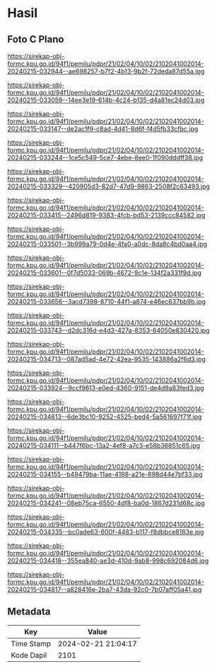 # Hasil

## Foto C Plano

https://sirekap-obj-formc.kpu.go.id/94f1/pemilu/pdpr/21/02/04/10/02/2102041002014-20240215-032944--ae698257-b7f2-4b13-9b2f-72deda87d55a.jpg

https://sirekap-obj-formc.kpu.go.id/94f1/pemilu/pdpr/21/02/04/10/02/2102041002014-20240215-033059--14ee3e19-614b-4c24-b135-d4a81ec24d03.jpg

https://sirekap-obj-formc.kpu.go.id/94f1/pemilu/pdpr/21/02/04/10/02/2102041002014-20240215-033147--de2ac1f9-c8ad-4d41-8d6f-f4d5fb33cfbc.jpg

https://sirekap-obj-formc.kpu.go.id/94f1/pemilu/pdpr/21/02/04/10/02/2102041002014-20240215-033244--1ce5c549-5ce7-4ebe-8ee0-1f090dddff38.jpg

https://sirekap-obj-formc.kpu.go.id/94f1/pemilu/pdpr/21/02/04/10/02/2102041002014-20240215-033329--420905d3-82d7-47d9-9863-2508f2c63493.jpg

https://sirekap-obj-formc.kpu.go.id/94f1/pemilu/pdpr/21/02/04/10/02/2102041002014-20240215-033415--2496d819-9383-4fcb-bd53-2139ccc84582.jpg

https://sirekap-obj-formc.kpu.go.id/94f1/pemilu/pdpr/21/02/04/10/02/2102041002014-20240215-033501--3b999a79-0d4e-4fa0-a0dc-8da8c4bd0aa4.jpg

https://sirekap-obj-formc.kpu.go.id/94f1/pemilu/pdpr/21/02/04/10/02/2102041002014-20240215-033601--0f7d5033-069b-4672-9c1e-134f2a331f9d.jpg

https://sirekap-obj-formc.kpu.go.id/94f1/pemilu/pdpr/21/02/04/10/02/2102041002014-20240215-033656--3acd7398-8710-44f1-a874-e46ec637bb9b.jpg

https://sirekap-obj-formc.kpu.go.id/94f1/pemilu/pdpr/21/02/04/10/02/2102041002014-20240215-033743--d2dc316d-e4d3-427a-8353-64050e830420.jpg

https://sirekap-obj-formc.kpu.go.id/94f1/pemilu/pdpr/21/02/04/10/02/2102041002014-20240215-034713--087ad5ad-4e72-42ea-9535-143886a2f6d3.jpg

https://sirekap-obj-formc.kpu.go.id/94f1/pemilu/pdpr/21/02/04/10/02/2102041002014-20240215-033924--9ccf9613-e0ed-4360-9151-de4d9a83fed3.jpg

https://sirekap-obj-formc.kpu.go.id/94f1/pemilu/pdpr/21/02/04/10/02/2102041002014-20240215-034613--6de3bc10-9252-4525-bed4-5a561697f71f.jpg

https://sirekap-obj-formc.kpu.go.id/94f1/pemilu/pdpr/21/02/04/10/02/2102041002014-20240215-034111--b447f6bc-13a2-4ef8-a7c3-e58b36851c65.jpg

https://sirekap-obj-formc.kpu.go.id/94f1/pemilu/pdpr/21/02/04/10/02/2102041002014-20240215-034155--b49479ba-11ae-4198-a21e-898d44e7bf33.jpg

https://sirekap-obj-formc.kpu.go.id/94f1/pemilu/pdpr/21/02/04/10/02/2102041002014-20240215-034241--08eb75ca-6550-4df8-ba0d-1867d231d68c.jpg

https://sirekap-obj-formc.kpu.go.id/94f1/pemilu/pdpr/21/02/04/10/02/2102041002014-20240215-034335--bc0ade63-600f-4483-b117-f8dbbce8183e.jpg

https://sirekap-obj-formc.kpu.go.id/94f1/pemilu/pdpr/21/02/04/10/02/2102041002014-20240215-034418--355ea840-ae3d-410d-9ab8-998c692084d6.jpg

https://sirekap-obj-formc.kpu.go.id/94f1/pemilu/pdpr/21/02/04/10/02/2102041002014-20240215-034817--a828416e-2ba7-43da-92c0-7b07aff05a41.jpg


## Metadata

| Key        | Value               |
| ---------- | ------------------- |
| Time Stamp | 2024-02-21 21:04:17 |
| Kode Dapil | 2101                |



